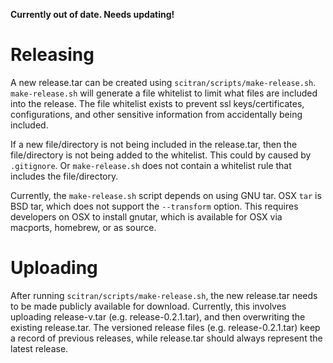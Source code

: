 **Currently out of date. Needs updating!**

# Releasing

A new release.tar can be created using `scitran/scripts/make-release.sh`. `make-release.sh` will generate
a file whitelist to limit what files are included into the release.  The file whitelist exists to
prevent ssl keys/certificates, configurations, and other sensitive information from accidentally being included.

If a new file/directory is not being included in the release.tar, then the file/directory is not
being added to the whitelist.  This could by caused by `.gitignore`.  Or `make-release.sh` does not contain
a whitelist rule that includes the file/directory.

Currently, the `make-release.sh` script depends on using GNU tar.  OSX `tar` is BSD tar, which does not support
the `--transform` option.  This requires developers on OSX to install gnutar, which is available for OSX via
macports, homebrew, or as source.


# Uploading

After running `scitran/scripts/make-release.sh`, the new release.tar needs to be made publicly available for download.
Currently, this involves uploading release-v.tar (e.g. release-0.2.1.tar), and then overwriting the existing release.tar.
The versioned release files (e.g. release-0.2.1.tar) keep a record of previous releases, while release.tar should always
represent the latest release.
